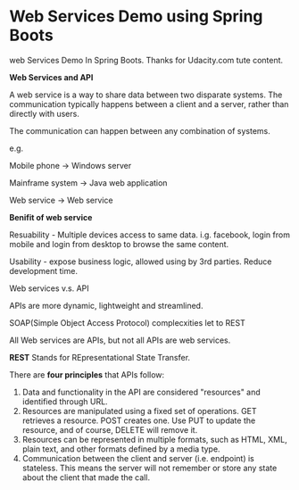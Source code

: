 # Web Services Demo using Spring Boots
web Services Demo In Spring Boots. Thanks for Udacity.com tute content. 

**Web Services and API**

A web service is a way to share data between two disparate systems. The communication typically happens between a client and a server, rather than directly with users. 

The communication can happen between any combination of systems. 

e.g. 

 Mobile phone -> Windows server

 Mainframe system -> Java web application

 Web service -> Web service

 

**Benifit of web service**

Resuability -  Multiple devices access to same data. i.g. facebook, login from mobile and login from desktop to browse the same content. 

Usability - expose business logic, allowed using by 3rd parties. Reduce development time. 

Web services v.s. API

APIs are more dynamic, lightweight and streamlined.

SOAP(Simple Object Access Protocol) complecxities let to REST 

All Web services are APIs, but not all APIs are web services.  

**REST**  Stands for REpresentational State Transfer. 

There are **four principles** that APIs follow:

1. Data and functionality in the API are considered "resources" and identified through URL. 
2. Resources are manipulated using a fixed set of operations. GET retrieves a resource. POST creates one. Use PUT to update the resource, and of course, DELETE will remove it.
3. Resources can be represented in multiple formats, such as HTML, XML, plain text, and other formats defined by a media type.
4. Communication between the client and server (i.e. endpoint) is stateless. This means the server will not remember or store any state about the client that made the call.
